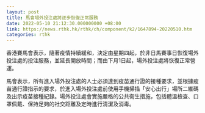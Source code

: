 ```yaml
---
layout: post
title: 馬會場外投注處將逐步恢復正常服務
date: 2022-05-10 21:12:30.000000000 +08:00
link: https://news.rthk.hk/rthk/ch/component/k2/1647894-20220510.htm
categories: rthk
---
```


香港賽馬會表示，隨著疫情持續緩和，決定由星期四起，於非日馬賽事日恢復場外投注處的投注服務，並延長開放時間；而由下月1日起，場外投注處將恢復正常營運。

馬會表示，所有進入場外投注處的人士必須達到疫苗通行證的接種要求，並根據疫苗通行證指示的要求，於進入場外投注處前使用手機掃描「安心出行」場所二維碼及出示疫苗接種紀錄。場外投注處會實施嚴格的公共衛生措施，包括體溫檢查、口罩佩戴、保持足夠的社交距離及定時進行清潔及消毒。
